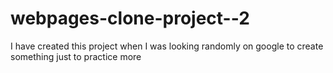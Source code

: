 # webpages-clone-project--2
I have created this project when I  was looking randomly on google to create something just to practice more 

